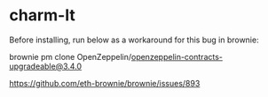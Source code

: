 # charm-lt

Before installing, run below as a workaround for this bug in brownie:

brownie pm clone OpenZeppelin/openzeppelin-contracts-upgradeable@3.4.0

https://github.com/eth-brownie/brownie/issues/893
